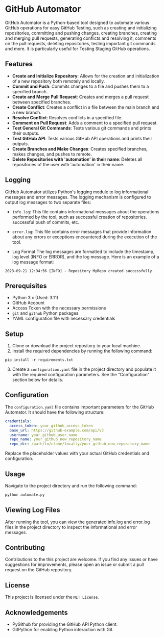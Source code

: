 # GitHub Automator

GitHub Automator is a Python-based tool designed to automate various GitHub operations for easy GitHub Testing, such as creating and initializing repositories, committing and pushing changes, creating branches, creating and merging pull requests, generating conflicts and resolving it, comments on the pull requests, deleting repositories, testing important git commands and more. It is particularly useful for Testing Staging GitHub operations.

## Features

- **Create and Initialize Repository**: Allows for the creation and initialization of a new repository both remotely and locally.
- **Commit and Push**: Commits changes to a file and pushes them to a specified branch.
- **Create and Merge Pull Request**: Creates and merges a pull request between specified branches.
- **Create Conflict**: Creates a conflict in a file between the main branch and a new branch.
- **Resolve Conflict**: Resolves conflicts in a specified file.
- **Comment on Pull Request**: Adds a comment to a specified pull request.
- **Test General Git Commands**: Tests various git commands and prints their outputs.
- **Test GitHub API**: Tests various GitHub API operations and prints their outputs.
- **Create Branches and Make Changes**: Creates specified branches, makes changes, and pushes to remote.
- **Delete Repositories with 'automation' in their name**: Deletes all repositories of the user with 'automation' in their name.

## Logging

GitHub Automator utilizes Python's logging module to log informational messages and error messages. The logging mechanism is configured to output log messages to two separate files:

- `info.log`: This file contains informational messages about the operations performed by the tool, such as successful creation of repositories, successful push of commits, etc.
- `error.log`: This file contains error messages that provide information about any errors or exceptions encountered during the execution of the tool.

- Log Format
The log messages are formatted to include the timestamp, log level (INFO or ERROR), and the log message. Here is an example of a log message format:

`2023-09-21 12:34:56 [INFO] - Repository MyRepo created successfully.`

## Prerequisites

- Python 3.x (Used: 3.11)
- GitHub Account
- Access Token with the necessary permissions
- `git` and `github` Python packages
- YAML configuration file with necessary credentials

## Setup

1. Clone or download the project repository to your local machine.
2. Install the required dependencies by running the following command:

```python
pip install -r requirements.txt
```

3. Create a `configuration.yaml` file in the project directory and populate it with the required configuration parameters. See the "Configuration" section below for details.

## Configuration

The `configuration.yaml` file contains important parameters for the GitHub Automator. It should have the following structure:

```yaml
credentials:
  access_token: your_github_access_token
  base_url: https://github-example.com/api/v3
  username: your_github_user_name
  repo_name: your_github_new_repository_name
  repo_dir: /path/to/clone/locally/your_github_new_repository_name
```

Replace the placeholder values with your actual GitHub credentials and configuration.

## Usage

Navigate to the project directory and run the following command:

```python
python automate.py
```

## Viewing Log Files
After running the tool, you can view the generated info.log and error.log files in the project directory to inspect the informational and error messages.

## Contributing

Contributions to the this project are welcome. If you find any issues or have suggestions for improvements, please open an issue or submit a pull request on the GitHub repository.

## License

This project is licensed under the `MIT License`.

## Acknowledgements
- PyGithub for providing the GitHub API Python client.
- GitPython for enabling Python interaction with Git.